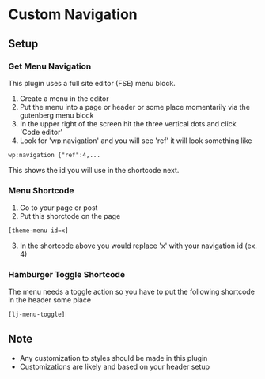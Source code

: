 # Custom Navigation

## Setup

### Get Menu Navigation

This plugin uses a full site editor (FSE) menu block.
1. Create a menu in the editor
2. Put the menu into a page or header or some place momentarily via the gutenberg menu block
3. In the upper right of the screen hit the three vertical dots and click 'Code editor'
4. Look for 'wp:navigation' and you will see 'ref' it will look something like

```html
wp:navigation {"ref":4,...
```
This shows the id you will use in the shortcode next.

### Menu Shortcode

1. Go to your page or post
2. Put this shorctode on the page
```html
[theme-menu id=x]
```
3. In the shortcode above you would replace 'x' with your navigation id (ex. 4)

### Hamburger Toggle Shortcode

The menu needs a toggle action so you have to put the following shortcode in the header some place

```html
[lj-menu-toggle]
```

## Note

- Any customization to styles should be made in this plugin
- Customizations are likely and based on your header setup